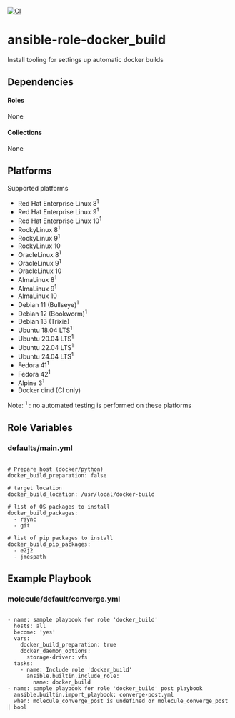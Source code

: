 [![CI](https://github.com/de-it-krachten/ansible-role-docker_build/workflows/CI/badge.svg?event=push)](https://github.com/de-it-krachten/ansible-role-docker_build/actions?query=workflow%3ACI)


# ansible-role-docker_build

Install tooling for settings up automatic docker builds



## Dependencies

#### Roles
None

#### Collections
None

## Platforms

Supported platforms

- Red Hat Enterprise Linux 8<sup>1</sup>
- Red Hat Enterprise Linux 9<sup>1</sup>
- Red Hat Enterprise Linux 10<sup>1</sup>
- RockyLinux 8<sup>1</sup>
- RockyLinux 9<sup>1</sup>
- RockyLinux 10
- OracleLinux 8<sup>1</sup>
- OracleLinux 9<sup>1</sup>
- OracleLinux 10
- AlmaLinux 8<sup>1</sup>
- AlmaLinux 9<sup>1</sup>
- AlmaLinux 10
- Debian 11 (Bullseye)<sup>1</sup>
- Debian 12 (Bookworm)<sup>1</sup>
- Debian 13 (Trixie)
- Ubuntu 18.04 LTS<sup>1</sup>
- Ubuntu 20.04 LTS<sup>1</sup>
- Ubuntu 22.04 LTS<sup>1</sup>
- Ubuntu 24.04 LTS<sup>1</sup>
- Fedora 41<sup>1</sup>
- Fedora 42<sup>1</sup>
- Alpine 3<sup>1</sup>
- Docker dind (CI only)

Note:
<sup>1</sup> : no automated testing is performed on these platforms

## Role Variables
### defaults/main.yml
<pre><code>
# Prepare host (docker/python)
docker_build_preparation: false

# target location
docker_build_location: /usr/local/docker-build

# list of OS packages to install
docker_build_packages:
  - rsync
  - git

# list of pip packages to install
docker_build_pip_packages:
  - e2j2
  - jmespath
</pre></code>




## Example Playbook
### molecule/default/converge.yml
<pre><code>
- name: sample playbook for role 'docker_build'
  hosts: all
  become: 'yes'
  vars:
    docker_build_preparation: true
    docker_daemon_options:
      storage-driver: vfs
  tasks:
    - name: Include role 'docker_build'
      ansible.builtin.include_role:
        name: docker_build
- name: sample playbook for role 'docker_build' post playbook
  ansible.builtin.import_playbook: converge-post.yml
  when: molecule_converge_post is undefined or molecule_converge_post | bool
</pre></code>
